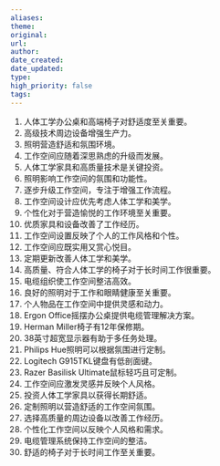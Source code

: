 ```yaml
---
aliases: 
theme: 
original: 
url: 
author: 
date_created: 
date_updated: 
type: 
high_priority: false
tags:
---
```

1. 人体工学办公桌和高端椅子对舒适度至关重要。
2. 高级技术周边设备增强生产力。
3. 照明营造舒适和氛围环境。
4. 工作空间应随着深思熟虑的升级而发展。
5. 人体工学家具和高质量技术是关键投资。
6. 照明影响工作空间的氛围和功能性。
7. 逐步升级工作空间，专注于增强工作流程。
8. 工作空间设计应优先考虑人体工学和美学。
9. 个性化对于营造愉悦的工作环境至关重要。
10. 优质家具和设备改善了工作经历。
11. 工作空间设置反映了个人的工作风格和个性。
12. 工作空间应既实用又赏心悦目。
13. 定期更新改善人体工学和美学。
14. 高质量、符合人体工学的椅子对于长时间工作很重要。
15. 电缆组织使工作空间整洁高效。
16. 良好的照明对于工作和眼睛健康至关重要。
17. 个人物品在工作空间中提供灵感和动力。
18. Ergon Office摇摆办公桌提供电缆管理解决方案。
19. Herman Miller椅子有12年保修期。
20. 38英寸超宽显示器有助于多任务处理。
21. Philips Hue照明可以根据氛围进行定制。
22. Logitech G915TKL键盘有低剖面键。
23. Razer Basilisk Ultimate鼠标轻巧且可定制。
24. 工作空间应激发灵感并反映个人风格。
25. 投资人体工学家具以获得长期舒适。
26. 定制照明以营造舒适的工作空间氛围。
27. 选择高质量的周边设备以改善工作经历。
28. 个性化工作空间以反映个人风格和需求。
29. 电缆管理系统保持工作空间的整洁。
30. 舒适的椅子对于长时间工作至关重要。

